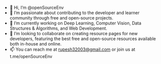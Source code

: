 - 👋 Hi, I’m @openSourceEnv
- 👀 I’m passionate about contributing to the developer and learner community through free and open-source projects.
- 🌱 I’m currently working on Deep Learning, Computer Vision, Data Structures & Algorithms, and Web Development.
- 💞️ I’m looking to collaborate on creating resource pages for new developers, featuring the best free and open-source resources available both in-house and online.
- 📫 You can reach me at rupesh32003@gmail.com or join us at t.me/openSourceEnv

<!---
openSourceEnv/openSourceEnv is a ✨ special ✨ repository because its `README.md` (this file) appears on your GitHub profile.
You can click the Preview link to take a look at your changes.
--->
